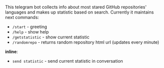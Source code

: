 This telegram bot collects info about most stared GitHub repositories' languages and makes up statistic based on search.
Currently it maintains next commands:

- `/start`		- greeting
- `/help`		- show help
- `/getstatistic`	- show current statistic
- `/randomrepo`     - returns random repository html url (updates every minute)

 **inline**:
- `send statistic` 	- send current statistic in conversation
